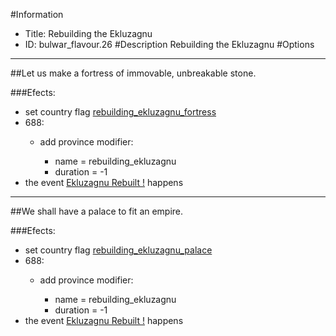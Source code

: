 #Information
 - Title: Rebuilding the Ekluzagnu
 - ID: bulwar_flavour.26
#Description
Rebuilding the Ekluzagnu
#Options

___
##Let us make a fortress of immovable, unbreakable stone.

###Efects:<ul><li>set country flag [rebuilding_ekluzagnu_fortress](../flags/rebuilding_ekluzagnu_fortress.md)</li><li>688:</li><ul><li>add province modifier:</li><ul><li>name = rebuilding_ekluzagnu</li><li>duration = -1</li></ul></ul><li>the event [Ekluzagnu Rebuilt !](../events/ekluzagnu_rebuilt.md) happens</li></ul>

___
##We shall have a palace to fit an empire.

###Efects:<ul><li>set country flag [rebuilding_ekluzagnu_palace](../flags/rebuilding_ekluzagnu_palace.md)</li><li>688:</li><ul><li>add province modifier:</li><ul><li>name = rebuilding_ekluzagnu</li><li>duration = -1</li></ul></ul><li>the event [Ekluzagnu Rebuilt !](../events/ekluzagnu_rebuilt.md) happens</li></ul>
